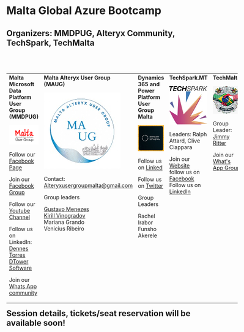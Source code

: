 # Malta Global Azure Bootcamp

## Organizers: MMDPUG, Alteryx Community, TechSpark, TechMalta


<table style="float:left;margin-top:50px;width:120%">
<tr><td width="20%"   style="vertical-align:top">
<b>Malta Microsoft Data Platform User Group (MMDPUG)</b>

[![MMDPUG Meetup](LogoAzure.png "Visit us here")](https://www.meetup.com/MMDPUG/)

Follow our [Facebook Page](https://www.facebook.com/MMDPUG)

Join our [Facebook Group](https://www.facebook.com/groups/226831404556885)

Follow our [Youtube Channel](https://www.youtube.com/c/DennesTorres)

Follow us on LinkedIn:<br />
 [Dennes Torres](https://www.linkedin.com/in/dennestorres/)<br /> 
 [DTower Software](https://www.linkedin.com/company/dtower-software/)

Join our [Whats App community](https://chat.whatsapp.com/F0KEGkVPFPaIjpMDvn41t9)
</td>
<td  width="20%" style="vertical-align:top">
<b>Malta Alteryx User Group (MAUG)</b>

[![email](Alteryx.jpg "Visit us here")](mailto:Alteryxusergroupmalta@gmail.com)

Contact: [Alteryxusergroupmalta@gmail.com](mailto:Alteryxusergroupmalta@gmail.com)

Group leaders

[Gustavo Menezes](@gumsmenezes)<br />
[Kirill Vinogradov](@K_Vinogradov)<br />
Mariana Grando <br />
Venicius Ribeiro <br />
</td>
<td  width="20%" style="vertical-align:top">
<b>Dynamics 365 and Power Platform User Group Malta</b>

[![Meetup](powerplat.jpg "Visit us here")](https://meetu.ps/c/54Lrl/TSVTn/a)

Follow us on [Linked](https://www.linkedin.com/groups/12867465)

Follow us on [Twitter](https://x.com/d365ppugmalta)

Group Leaders

Rachel Irabor<br />
Funsho Akerele
</td>
<td  width="20%"   style="vertical-align:top">
<b>TechSpark.MT</b>

[![TechSpark](techsparkMain.png "Visit us here")](https://www.facebook.com/techsparkmalta/)

Leaders: Ralph Attard, Clive Ciappara

Join our [Website](https://techspark.mt)<br />
follow us on [Facebook](https://www.facebook.com/techsparkmalta/)<br />
Follow us on [LinkedIn](https://www.linkedin.com/company/tech-spark/)<br />

</td>
<td  width="20%"  style="vertical-align:top">
<b>TechMalta</b>

[![WhatsApp](TechMalta.jpg "Visit us here")](https://chat.whatsapp.com/HP2HDu15tSqHnRIQjwBWCe)


Group Leader: [Jimmy Ritter](https://www.linkedin.com/in/ritterjimmy/)

Join our [What's App Group](https://chat.whatsapp.com/HP2HDu15tSqHnRIQjwBWCe)
</td>
</table>
<br /><br />

## Session details, tickets/seat reservation will be available soon!